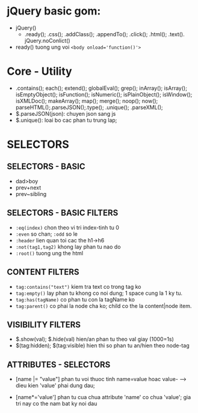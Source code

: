 # jQuery basic gom:

- jQuery()
  - .ready(); .css(); .addClass(); .appendTo(); .click(); .html(); .text(). jQuery.noConlict()
- ready() tuong ung voi `<body onload='function()'>`

# Core - Utility

- .contains(); each(); extend(); globalEval(); grep(); inArray(); isArray(); isEmptyObject(); isFunction(); isNumeric(); isPlainObject(); isWindow(); isXMLDoc(); makeArray(); map(); merge(); noop(); now(); parseHTML();.parseJSON();.type(); .unique(); .parseXML();
- $.parseJSON(json): chuyen json sang js
- $.unique(): loai bo cac phan tu trung lap;

# SELECTORS

## SELECTORS - BASIC

- dad>boy
- prev+next
- prev~sibling

## SELECTORS - BASIC FILTERS

- `:eq(index)` chon theo vi tri index-tinh tu 0
- `:even` so chan; `:odd` so le
- `:header` lien quan toi cac the h1->h6
- `:not(tag1,tag2)` khong lay phan tu nao do
- `:root()` tuong ung the html

## CONTENT FILTERS

- `tag:contains("text")` kiem tra text co trong tag ko
- `tag:empty()` lay phan tu khong co noi dung; 1 space cung la 1 ky tu.
- `tag:has(tagName)` co phan tu con la tagName ko
- `tag:parent()` co phai la node cha ko; child co the la content|node item.

## VISIBILITY FILTERS

- $.show(val); $.hide(val) hien/an phan tu theo val giay (1000=1s)
- $(tag:hidden); $(tag:visible) hien thi so phan tu an/hien theo node-tag

## ATTRIBUTES - SELECTORS

- [name |= "value"] phan tu voi thuoc tinh name=value hoac value- --> dieu kien 'value' phai dung dau;

- [name*='value'] phan tu cua chua attribute 'name' co chua 'value'; gia tri nay co the nam bat ky noi dau
